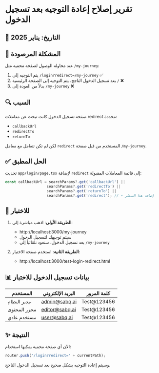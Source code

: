 # تقرير إصلاح إعادة التوجيه بعد تسجيل الدخول

## 📅 التاريخ: يناير 2025

## 🔴 المشكلة المرصودة

عند محاولة الوصول لصفحة محمية مثل `/my-journey`:
1. يتم التوجيه إلى `/login?redirect=/my-journey` ✅
2. بعد تسجيل الدخول الناجح، يتم التوجيه إلى الصفحة الرئيسية `/` ❌
3. بدلاً من العودة إلى `/my-journey` ❌

## 🔍 السبب

صفحة تسجيل الدخول كانت تبحث عن معاملات redirect محددة:
- `callbackUrl`
- `redirectTo`
- `returnTo`

لكن لم تكن تتعامل مع معامل `redirect` المستخدم من قبل صفحة `/my-journey`.

## ✅ الحل المطبق

تحديث `app/login/page.tsx` لإضافة `redirect` إلى قائمة المعاملات المقبولة:

```typescript
const callbackUrl = searchParams?.get('callbackUrl') || 
                   searchParams?.get('redirectTo') || 
                   searchParams?.get('returnTo') ||
                   searchParams?.get('redirect'); // ← إضافة هذا السطر
```

## 🧪 للاختبار

1. **الطريقة الأولى**: اذهب مباشرة إلى:
   - http://localhost:3000/my-journey
   - سيتم توجيهك لتسجيل الدخول
   - بعد تسجيل الدخول، ستعود تلقائياً إلى `/my-journey`

2. **الطريقة الثانية**: استخدم صفحة الاختبار:
   - http://localhost:3000/test-login-redirect.html

## 📊 بيانات تسجيل الدخول للاختبار

| المستخدم | البريد الإلكتروني | كلمة المرور |
|---------|-------------------|--------------|
| مدير النظام | admin@sabq.ai | Test@123456 |
| محرر المحتوى | editor@sabq.ai | Test@123456 |
| مستخدم عادي | user@sabq.ai | Test@123456 |

## ✨ النتيجة

الآن أي صفحة محمية يمكنها استخدام:
```javascript
router.push('/login?redirect=' + currentPath);
```

وسيتم إعادة التوجيه بشكل صحيح بعد تسجيل الدخول الناجح. 